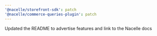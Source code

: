 ```yaml
---
'@nacelle/storefront-sdk': patch
'@nacelle/commerce-queries-plugin': patch
---
```


Updated the README to advertise features and link to the Nacelle docs
